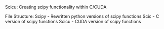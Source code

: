 Scicu: Creating scipy functionality within C/CUDA

File Structure:
Scipy - Rewritten python versions of scipy functions
Scic - C version of scipy functions
Scicu - CUDA version of scipy functions